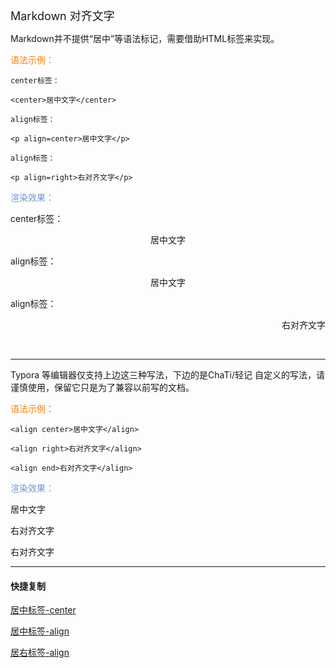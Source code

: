 <font size="4">Markdown 对齐文字</font>

Markdown并不提供“居中”等语法标记，需要借助HTML标签来实现。

<font color="#FF7F00">语法示例：</font>

```
center标签：

<center>居中文字</center>

align标签：

<p align=center>居中文字</p>

align标签：

<p align=right>右对齐文字</p>
```

<font color="#7093DB">渲染效果：</font>

center标签：

<center>居中文字</center>

align标签：

<p align=center>居中文字</p>

align标签：

<p align=right>右对齐文字</p>

&nbsp;

---

Typora 等编辑器仅支持上边这三种写法，下边的是ChaTi/轻记 自定义的写法，请谨慎使用，保留它只是为了兼容以前写的文档。

<font color="#FF7F00">语法示例：</font>

```
<align center>居中文字</align>

<align right>右对齐文字</align>

<align end>右对齐文字</align>
```

<font color="#7093DB">渲染效果：</font>

<align center>居中文字</align>

<align right>右对齐文字</align>

<align end>右对齐文字</align>

---

#### 快捷复制

[居中标签-center](yun://art.copy/?t=<center></center>)

[居中标签-align](yun://art.copy/?t=<p__align=center></p>)

[居右标签-align](yun://art.copy/?t=<p__align=right></p>)




